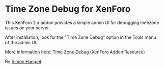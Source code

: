 Time Zone Debug for XenForo
===========================

This XenForo 2.x addon provides a simple admin UI for debugging timezone issues on your server.

After installation, look for the "Time Zone Debug" option in the Tools menu of the admin UI.

More information here: [Time Zone Debug](https://xenforo.com/community/resources/time-zone-debug.7528/)
(XenForo Addon Resource)

By [Simon Hampel](https://xenforo.com/community/members/sim.4264/).
